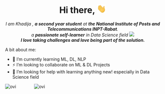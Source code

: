 <h1 align="center">Hi there, <img src="https://raw.githubusercontent.com/ABSphreak/ABSphreak/master/gifs/Hi.gif" width="30px"> </h1>

<p align="center">
  <em>
    I am Khadija , <b>a second year student</b> at <b>the National Institute of Posts and Telecommunications INPT-Rabat</b>. <br>
    a <b>passionate self-learner</b> in Data Science field <img src="https://github.com/TheDudeThatCode/TheDudeThatCode/blob/master/Assets/Developer.gif" width="30px"> 
    <br>
    <b>I love taking challenges and love being part of the solution.</b>
  </em> 
  </p>


A bit about me:

- 🌱 I’m currently learning ML, DL, NLP
- ⚡ I’m looking to collaborate on ML & DL Projects
- 🤔 I’m looking for help with learning anything new! especially in Data Science field


<p><img align="left" src="https://github-readme-stats.vercel.app/api/top-langs?username=Khadija-BOUAG&show_icons=true&locale=en&layout=compact&theme=chartreuse-white" alt="ovi" /></p>
<p>&nbsp;<img align="right" src="https://github-readme-stats.vercel.app/api?username=Khadija-BOUAG&show_icons=true&locale=en&theme=chartreuse-white" alt="ovi" width="410" /></p>
<br><br><br><br><br>


